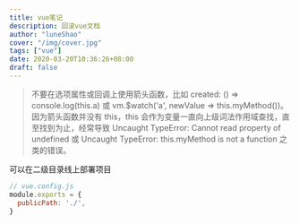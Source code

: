 ```yaml
---
title: vue笔记
description: 回滚vue文档
author: "luneShao"
cover: "/img/cover.jpg"
tags: ["vue"]
date: 2020-03-20T10:36:26+08:00
draft: false
---
```

> 不要在选项属性或回调上使用箭头函数，比如 created: () => console.log(this.a) 或 vm.$watch('a', newValue => this.myMethod())。因为箭头函数并没有 this，this 会作为变量一直向上级词法作用域查找，直至找到为止，经常导致 Uncaught TypeError: Cannot read property of undefined 或 Uncaught TypeError: this.myMethod is not a function 之类的错误。


可以在二级目录线上部署项目
```js
// vue.config.js
module.exports = {
  publicPath: './',
}
```